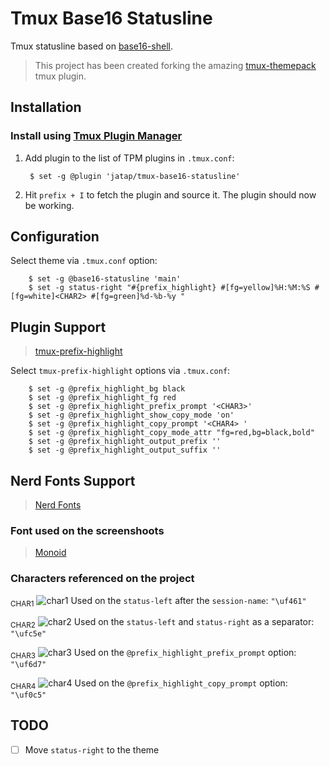 # Tmux Base16 Statusline

Tmux statusline based on [base16-shell](https://github.com/chriskempson/base16-shell).

> This project has been created forking the amazing [tmux-themepack](https://github.com/jimeh/tmux-themepack/issues) tmux plugin.

## Installation

### Install using [Tmux Plugin Manager](https://github.com/tmux-plugins/tpm)

1. Add plugin to the list of TPM plugins in `.tmux.conf`:

        $ set -g @plugin 'jatap/tmux-base16-statusline'

2. Hit `prefix + I` to fetch the plugin and source it. The plugin should now be working.

## Configuration

Select theme via `.tmux.conf` option:

        $ set -g @base16-statusline 'main'
        $ set -g status-right "#{prefix_highlight} #[fg=yellow]%H:%M:%S #[fg=white]<CHAR2> #[fg=green]%d-%b-%y "

## Plugin Support

> [tmux-prefix-highlight](https://github.com/tmux-plugins/tmux-prefix-highlight)

Select ```tmux-prefix-highlight``` options via `.tmux.conf`:

        $ set -g @prefix_highlight_bg black
        $ set -g @prefix_highlight_fg red
        $ set -g @prefix_highlight_prefix_prompt '<CHAR3>'
        $ set -g @prefix_highlight_show_copy_mode 'on'
        $ set -g @prefix_highlight_copy_prompt '<CHAR4> '
        $ set -g @prefix_highlight_copy_mode_attr "fg=red,bg=black,bold"
        $ set -g @prefix_highlight_output_prefix ''
        $ set -g @prefix_highlight_output_suffix ''

## Nerd Fonts Support

> [Nerd Fonts](http://nerdfonts.com/)

### Font used on the screenshoots

> [Monoid](https://github.com/ryanoasis/nerd-fonts/blob/master/patched-fonts/Monoid/Retina/complete/Monoid%20Retina%20Nerd%20Font%20Complete.ttf)

### Characters referenced on the project

<sub>CHAR1</sub>
![char1](https://raw.githubusercontent.com/jatap/tmux-base16-statusline/master/src/assets/char1.png)
Used on the ```status-left``` after the ```session-name```: ```"\uf461"```

<sub>CHAR2</sub>
![char2](https://raw.githubusercontent.com/jatap/tmux-base16-statusline/master/src/assets/char2.png)
Used on the ```status-left``` and ```status-right``` as a separator: ```"\ufc5e"```

<sub>CHAR3</sub>
![char3](https://raw.githubusercontent.com/jatap/tmux-base16-statusline/master/src/assets/char3.png)
Used on the ```@prefix_highlight_prefix_prompt``` option: ```"\uf6d7"```

<sub>CHAR4</sub>
![char4](https://raw.githubusercontent.com/jatap/tmux-base16-statusline/master/src/assets/char4.png)
Used on the ```@prefix_highlight_copy_prompt``` option: ```"\uf0c5"```

## TODO

- [ ] Move ```status-right``` to the theme
